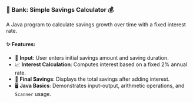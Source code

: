 ### 🏦 Bank: Simple Savings Calculator 💰  
A Java program to calculate savings growth over time with a fixed interest rate.  

#### ✨ Features:  
- 🔢 **Input**: User enters initial savings amount and saving duration.  
- 📈 **Interest Calculation**: Computes interest based on a fixed 2% annual rate.  
- 🧮 **Final Savings**: Displays the total savings after adding interest.  
- 🖥️ **Java Basics**: Demonstrates input-output, arithmetic operations, and `Scanner` usage.  
